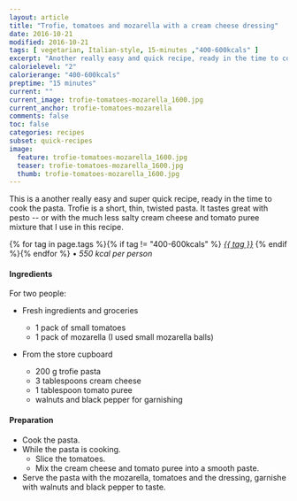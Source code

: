 ```yaml
---
layout: article
title: "Trofie, tomatoes and mozarella with a cream cheese dressing"
date: 2016-10-21
modified: 2016-10-21
tags: [ vegetarian, Italian-style, 15-minutes ,"400-600kcals" ]
excerpt: "Another really easy and quick recipe, ready in the time to cook the pasta."
calorielevel: "2"
calorierange: "400-600kcals"
preptime: "15 minutes"
current: ""
current_image: trofie-tomatoes-mozarella_1600.jpg
current_anchor: trofie-tomatoes-mozarella
comments: false
toc: false
categories: recipes
subset: quick-recipes
image:
  feature: trofie-tomatoes-mozarella_1600.jpg
  teaser: trofie-tomatoes-mozarella_1600.jpg
  thumb: trofie-tomatoes-mozarella_1600.jpg
---
```


This is a another really easy and super quick recipe, ready in the time to cook the pasta. Trofie is a short, thin, twisted pasta. It tastes great with pesto -- or with the much less salty cream cheese and tomato puree mixture that I use in this recipe.

{% for tag in page.tags %}{% if tag != "400-600kcals" %}&nbsp;<a class="post-tag" href="{{ site.url}}/tags/#{{ tag }}">_{{ tag }}_</a>&nbsp;{% endif %}{% endfor %} &bull;&nbsp;<em>550&nbsp;kcal&nbsp;per&nbsp;person</em>&nbsp;&nbsp;<a href="{{ site.url}}/tags/#400-600kcals"><img src="{{ site.url }}/images/battery_lvl_2.png" style="height:1.0em;"></a>

#### Ingredients

For two people:

- Fresh ingredients and groceries
  - 1 pack of small tomatoes
  - 1 pack of mozarella (I used small mozarella balls)
    
- From the store cupboard
  - 200 g trofie pasta
  - 3 tablespoons cream cheese
  - 1 tablespoon tomato puree
  - walnuts and black pepper for garnishing

#### Preparation
  
- Cook the pasta. 
- While the pasta is cooking.
  - Slice the tomatoes.
  - Mix the cream cheese and tomato puree into a smooth paste.
- Serve the pasta with the mozarella, tomatoes and the dressing, garnishe with walnuts and black pepper to taste.


